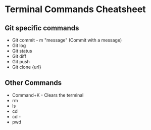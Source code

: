 # Terminal Commands Cheatsheet

## Git specific commands

* Git commit - m "message" (Commit with a message)
* Git log
* Git status
* Git diff
* Git push
* Git clone {url}

## Other Commands

* Command+K - Clears the terminal
* rm
* ls
* cd
* cd -
* pwd